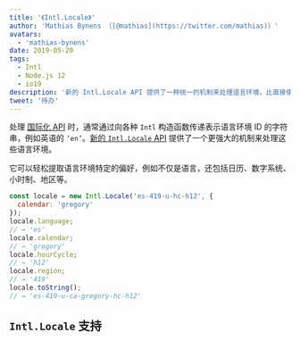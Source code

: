 ```yaml
---
title: '《Intl.Locale》'
author: 'Mathias Bynens （[@mathias](https://twitter.com/mathias)）'
avatars:
  - 'mathias-bynens'
date: 2019-05-20
tags:
  - Intl
  - Node.js 12
  - io19
description: '新的 Intl.Locale API 提供了一种统一的机制来处理语言环境，比直接使用字符串更方便。'
tweet: '待办'
---
```

处理 [国际化 API](/features/tags/intl) 时，通常通过向各种 `Intl` 构造函数传递表示语言环境 ID 的字符串，例如英语的 `‘en’`。[新的 `Intl.Locale` API](https://github.com/tc39/proposal-intl-locale) 提供了一个更强大的机制来处理这些语言环境。

<!--truncate-->
它可以轻松提取语言环境特定的偏好，例如不仅是语言，还包括日历、数字系统、小时制、地区等。

```js
const locale = new Intl.Locale('es-419-u-hc-h12', {
  calendar: 'gregory'
});
locale.language;
// → 'es'
locale.calendar;
// → 'gregory'
locale.hourCycle;
// → 'h12'
locale.region;
// → '419'
locale.toString();
// → 'es-419-u-ca-gregory-hc-h12'
```

## `Intl.Locale` 支持

<feature-support chrome="74 /blog/v8-release-74#intl.locale"
                 firefox="不支持"
                 safari="不支持"
                 nodejs="12 https://twitter.com/mathias/status/1120700101637353473"
                 babel="不支持"></feature-support>
